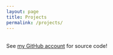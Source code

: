 ```yaml
---
layout: page
title: Projects
permalink: /projects/
---
```


<script src="/assets/projects.js"></script>

<table id="projects-table"></table>

See [my GitHub account](https://github.com/zpolygon95) for source code!

[1]: https://github.com/zpolygon95/ctf_writeups
[2]: https://github.com/zpolygon95/language-cpu12

